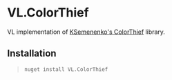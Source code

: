 # VL.ColorThief

VL implementation of [KSemenenko's ColorThief](https://github.com/KSemenenko/ColorThief) library.

## Installation

> `nuget install VL.ColorThief`
